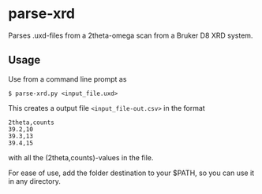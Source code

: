 # parse-xrd
Parses .uxd-files from a 2theta-omega scan from a Bruker D8 XRD system.


## Usage

Use from a command line prompt as

    $ parse-xrd.py <input_file.uxd>

This creates a output file `<input_file-out.csv>` in the format

    2theta,counts
    39.2,10
    39.3,13
    39.4,15

with all the (2theta,counts)-values in the file.

For ease of use, add the folder destination to your $PATH, so you can use it
in any directory.

